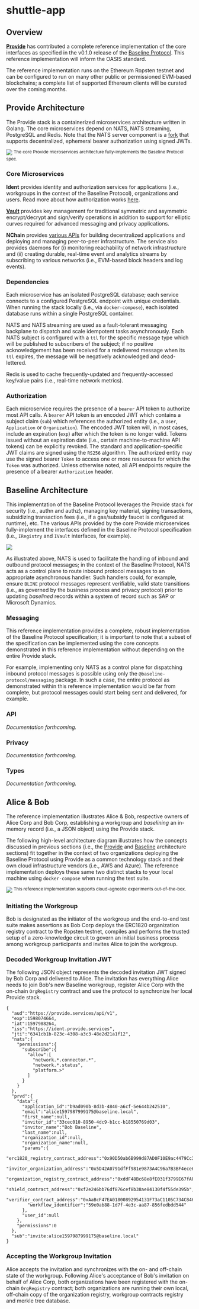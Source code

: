 # shuttle-app

## Overview

[**Provide**](https://provide.services/) has contributed a complete reference
implementation of the core interfaces as specified in the v0.1.0 release of the
[Baseline Protocol](https://baseline-protocol.org/). This reference
implementation will inform the OASIS standard.

The reference implementation runs on the Ethereum Ropsten testnet and can be
configured to run on many other public or permissioned EVM-based blockchains; a
complete list of supported Ethereum clients will be curated over the coming
months.

## Provide Architecture

‌The Provide stack is a containerized microservices architecture written in
Golang. The core microservices depend on NATS, NATS streaming, PostgreSQL and
Redis. Note that the NATS server component is a
[fork](https://github.com/kthomas/nats-server) that supports decentralized,
ephemeral bearer authorization using signed JWTs.

![](https://gblobscdn.gitbook.com/assets%2F-MBA_rcUTy5_dw26I_Hw%2F-MFBjZgx01uyHt7tN0Em%2F-MFBjbrOKLq2F69PGZ9k%2Fprovide-platform.png?alt=media&token=cbe4dbf9-56e5-4311-9e2b-73130595d2bd)
<sup>The core Provide microservices architecture fully-implements the Baseline
Protocol spec.</sup>

### Core Microservices

**Ident** provides identity and authorization services for applications (i.e.,
workgroups in the context of the Baseline Protocol), organizations and users.
Read more about how authorization works
[here](/@provide/s/shuttle/baseline/reference-implementation#authorization).

[**Vault**](https://docs.provide.services/vault) provides key management for
traditional symmetric and asymmetric encrypt/decrypt and sign/verify operations
in addition to support for elliptic curves required for advanced messaging and
privacy applications.

**NChain** provides
[various APIs](https://docs.provide.services/api/container-runtime/orchestration)
for building decentralized applications and deploying and managing peer-to-peer
infrastructure. The service also provides daemons for (i) monitoring
reachability of network infrastructure and (ii) creating durable, real-time
event and analytics streams by subscribing to various networks (i.e., EVM-based
block headers and log events).

### Dependencies

‌Each microservice has an isolated PostgreSQL database; each service connects to
a configured PostgreSQL endpoint with unique credentials. When running the stack
locally (i.e., via `docker-compose`), each isolated database runs within a
single PostgreSQL container.

NATS and NATS streaming are used as a fault-tolerant messaging backplane to
dispatch and scale idempotent tasks asynchronously. Each NATS subject is
configured with a `ttl` for the specific message type which will be published to
subscribers of the subject; if no positive acknowledgement has been received for
a redelivered message when its `ttl` expires, the message will be negatively
acknowledged and dead-lettered.

Redis is used to cache frequently-updated and frequently-accessed key/value
pairs (i.e., real-time network metrics).

### Authorization

Each microservice requires the presence of a `bearer` API token to authorize
most API calls. A `bearer` API token is an encoded JWT which contains a subject
claim (`sub`) which references the authorized entity (i.e., a `User`,
`Application` or `Organization`). The encoded JWT token will, in most cases,
include an expiration (`exp`) after which the token is no longer valid. Tokens
issued without an expiration date (i.e., certain machine-to-machine API tokens)
can be explicitly revoked. The standard and application-specific JWT claims are
signed using the `RS256` algorithm. The authorized entity may use the signed
bearer `Token` to access one or more resources for which the `Token` was
authorized. Unless otherwise noted, all API endpoints require the presence of a
bearer `Authorization` header.

## Baseline Architecture

This implementation of the Baseline Protocol leverages the Provide stack for
security (i.e., authn and authz), managing key material, signing transactions,
subsidizing transaction fees (i.e., if a gas/subsidy faucet is configured at
runtime), etc. The various APIs provided by the core Provide microservices
fully-implement the interfaces defined in the Baseline Protocol specification
(i.e., `IRegistry` and `IVault` interfaces, for example).

![](https://gblobscdn.gitbook.com/assets%2F-MBA_rcUTy5_dw26I_Hw%2F-MFEky36z84VRzzAjcR7%2F-MFElMJLPxwJiW6Xfj8d%2Fprovide-platform-baseline-protocol-architecture.png?alt=media&token=0ab0ed1f-4ca3-4e68-8c63-45f4ec4b99b3)

‌As illustrated above, NATS is used to facilitate the handling of inbound and
outbound protocol messages; in the context of the Baseline Protocol, NATS acts
as a control plane to route inbound protocol messages to an appropriate
asynchronous handler. Such handlers could, for example, ensure `BLINE` protocol
messages represent verifiable, valid state transitions (i.e., as governed by the
business process and privacy protocol) prior to updating _baselined_ records
within a system of record such as SAP or Microsoft Dynamics.

### Messaging

This reference implementation provides a complete, robust implementation of the
Baseline Protocol specification; it is important to note that a subset of the
specification can be implemented using the core concepts demonstrated in this
reference implementation without depending on the entire Provide stack.

For example, implementing only NATS as a control plane for dispatching inbound
protocol messages is possible using only the `@baseline-protocol/messaging`
package. In such a case, the entire protocol as demonstrated within this
reference implementation would be far from complete, but protocol messages could
start being sent and delivered, for example.

### API

_Documentation forthcoming._

### Privacy

_Documentation forthcoming._

### Types

_Documentation forthcoming._

## Alice & Bob

The reference implementation illustrates Alice & Bob, respective owners of Alice
Corp and Bob Corp, establishing a workgroup and _baselining_ an in-memory record
(i.e., a JSON object) using the Provide stack.

The following high-level architecture diagram illustrates how the concepts
discussed in previous sections (i.e., the
[Provide](/@provide/s/shuttle/baseline/reference-implementation#provide-architecture)
and
[Baseline](/@provide/s/shuttle/baseline/reference-implementation#baseline-architecture)
architecture sections) fit together in the context of two organizations
deploying the Baseline Protocol using Provide as a common technology stack and
their own cloud infrastructure vendors (i.e., AWS and Azure). The reference
implementation deploys these same two distinct stacks to your local machine
using `docker-compose` when running the test suite.

![](https://gblobscdn.gitbook.com/assets%2F-MBA_rcUTy5_dw26I_Hw%2F-MFEzy6Xs7Zt3tNSl0ZR%2F-MFF14bT8o62oCH1Hefc%2Fimage.png?alt=media&token=cb1c432e-3025-4f57-99ba-64a2d7e59b2d)
<sup>This reference implementation supports cloud-agnostic experiments
out-of-the-box.</sup>

### Initiating the Workgroup

Bob is designated as the initiator of the workgroup and the end-to-end test
suite makes assertions as Bob Corp deploys the ERC1820 organization registry
contract to the Ropsten testnet, compiles and performs the trusted setup of a
zero-knowledge circuit to govern an initial business process among workgroup
participants and invites Alice to join the workgroup.

### Decoded Workgroup Invitation JWT

The following JSON object represents the decoded invitation JWT signed by Bob
Corp and delivered to Alice. The invitation has everything Alice needs to join
Bob's new Baseline workgroup, register Alice Corp with the on-chain
`OrgRegistry` contract and use the protocol to synchronize her local Provide
stack.

```
{
  "aud":"https://provide.services/api/v1",
  "exp":1598074664,
  "iat":1597988264,
  "iss":"https://ident.provide.services",
  "jti":"6341cb1b-823c-4308-a3c3-48e2d21a1f12",
  "nats":{
    "permissions":{
      "subscribe":{
        "allow":[
          "network.*.connector.*",
          "network.*.status",
          "platform.>"
        ]
      }
    }
  },
  "prvd":{
    "data":{
      "application_id":"b9ad090b-8d3b-4840-a6cf-5e644b242510",
      "email":"alice1597987999175@baseline.local",
      "first_name":null,
      "invitor_id":"33cec010-8950-4dc9-b1cc-b18550769d03",
      "invitor_name":"Bob Baseline",
      "last_name":null,
      "organization_id":null,
      "organization_name":null,
      "params":{
        "erc1820_registry_contract_address":"0x90D50ab6B999d87AD0F10E9ac4479Cc3faa95FF7",
        "invitor_organization_address":"0x5D42A0791dfFf981e9873A4C96a7B3BF4ece6095",
        "organization_registry_contract_address":"0xddF48Bc68e8fE031f3799E67fAF412aD43e3Af78",
        "shield_contract_address":"0xf2e246bb76df876cef8b38ae84130f4f55de395b",
        "verifier_contract_address":"0xAaBcF47EA01800892954131F73aC1105C734C846",
        "workflow_identifier":"59e0ab88-1d7f-4e3c-aa87-856fedbdd544"
      },
      "user_id":null
    },
    "permissions":0
  },
  "sub":"invite:alice1597987999175@baseline.local"
}
```

### Accepting the Workgroup Invitation

‌Alice accepts the invitation and synchronizes with the on- and off-chain state
of the workgroup. Following Alice's acceptance of Bob's invitation on behalf of
Alice Corp, both organizations have been registered with the on-chain
`OrgRegistry` contract; both organizations are running their own local,
off-chain copy of the organization registry, workgroup contracts registry and
merkle tree database.
